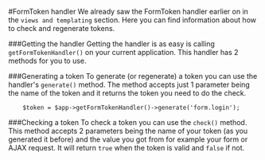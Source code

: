 #FormToken handler
We already saw the FormToken handler earlier on in the `views and templating` section. Here you can find information about how to check and regenerate tokens.

###Getting the handler
Getting the handler is as easy is calling `getFormTokenHandler()` on your current application. This handler has 2 methods for you to use.

###Generating a token
To generate (or regenerate) a token you can use the handler's `generate()` method. The method accepts just 1 parameter being the name of the token and it returns the token you need to do the check.

```
    $token = $app->getFormTokenHandler()->generate('form.login');
```

###Checking a token
To check a token you can use the `check()` method. This method accepts 2 parameters being the name of your token (as you generated it before) and the value you got from for example your form or AJAX request. It will return `true` when the token is valid and `false` if not.
